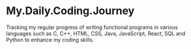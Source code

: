 # My.Daily.Coding.Journey
Tracking my regular progress of writing functional programs in various languages such as C, C++, HTML, CSS, Java, JavaScript, React, SQL and Python to enhance my coding skills.

